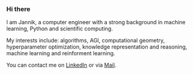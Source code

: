 ### Hi there

I am Jannik, a computer engineer with a strong background in machine learning, Python and scientific computing.

My interests include: algorithms, AGI, computational geometry, hyperparameter optimization, knowledge representation and reasoning, machine learning and reinforment learning.

You can contact me on [LinkedIn](https://www.linkedin.com/in/jannik-michelfeit-546b7a181/) or via [Mail](mailto:github@michelfe.it).
 
